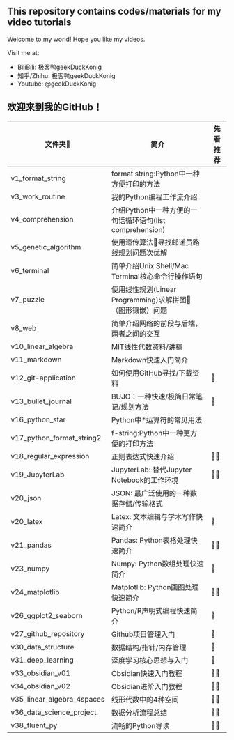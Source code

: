 ## This repository contains codes/materials for my video tutorials

Welcome to my world! Hope you like my videos.

Visit me at:
- BiliBili: 极客鸭geekDuckKonig
- 知乎/Zhihu: 极客鸭geekDuckKonig
- Youtube: @geekDuckKonig


## 欢迎来到我的GitHub！

| 文件夹📁  | 简介 | 先看推荐 | 
| ----------- | ----------- | ----------- |
| v1_format_string | format string:Python中一种方便打印的方法 |
| v3_work_routine | 我的Python编程工作流介绍 |
| v4_comprehension | 介绍Python中一种方便的一句话循环语句(list comprehension) |
| v5_genetic_algorithm | 使用遗传算法🧬寻找邮递员路线规划问题次优解 |
| v6_terminal | 简单介绍Unix Shell/Mac Terminal核心命令行操作语句 |
| v7_puzzle | 使用线性规划(Linear Programming)求解拼图🧩（图形镶嵌）问题 |
| v8_web | 简单介绍网络的前段与后端，两者之间的交互 |
| v10_linear_algebra | MIT线性代数资料/讲稿 |
| v11_markdown | Markdown快速入门简介 |
| v12_git-application | 如何使用GitHub寻找/下载资料 | 🌟 | 
| v13_bullet_journal | BUJO：一种快速/极简日常笔记/规划方法 | 🌟 | 
| v16_python_star | Python中*运算符的常见用法 |
| v17_python_format_string2 | f-string:Python中一种更方便的打印方法 |
| v18_regular_expression | 正则表达式快速介绍 | 🌟🌟 | 
| v19_JupyterLab | JupyterLab: 替代Jupyter Notebook的工作环境 |🌟🌟 | 
| v20_json | JSON: 最广泛使用的一种数据存储/传输格式 |
| v20_latex | Latex: 文本编辑与学术写作快速简介 | 🌟 |
| v21_pandas | Pandas: Python表格处理快速简介 | 🌟🌟 | 
| v23_numpy | Numpy: Python数组处理快速简介 | 🌟 | 
| v24_matplotlib | Matplotlib: Python画图处理快速简介 | 🌟🌟 | 
| v26_ggplot2_seaborn | Python/R声明式编程快速简介 | 🌟 |
| v27_github_repository | Github项目管理入门 | 🌟 |
| v30_data_structure | 数据结构/指针/内存管理 | 🌟 | 
| v31_deep_learning | 深度学习核心思想与入门 | 🌟 | 
| v33_obsidian_v01 | Obsidian快速入门教程 | 🌟🌟 | 
| v34_obsidian_v02 | Obsidian进阶入门教程 | 🌟🌟 | 
| v35_linear_algebra_4spaces | 线形代数中的4种空间 | 🌟🌟 | 
| v36_data_science_project | 数据分析流程总结 | 🌟🌟 | 
| v38_fluent_py | 流畅的Python导读 | 🌟🌟 | 
